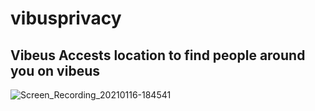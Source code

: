 # vibusprivacy
## Vibeus Accests location to find people around you on vibeus


![Screen_Recording_20210116-184541](https://user-images.githubusercontent.com/72858063/104813163-6d922900-582d-11eb-8843-b12d9e382d10.gif)
